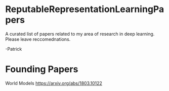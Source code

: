 # ReputableRepresentationLearningPapers
A curated list of papers related to my area of research in deep learning.
Please leave reccomednations.

-Patrick

# Founding Papers
World Models
https://arxiv.org/abs/1803.10122

